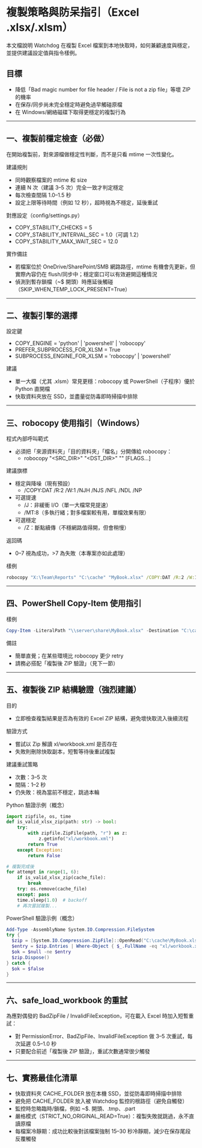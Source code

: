 # 複製策略與防呆指引（Excel .xlsx/.xlsm）

本文檔說明 Watchdog 在複製 Excel 檔案到本地快取時，如何兼顧速度與穩定，並提供建議設定值與指令樣例。

## 目標
- 降低「Bad magic number for file header / File is not a zip file」等壞 ZIP 的機率
- 在保存/同步尚未完全穩定時避免過早觸碰原檔
- 在 Windows/網絡磁碟下取得更穩定的複製行為

---

## 一、複製前穩定檢查（必做）

在開始複製前，對來源檔做穩定性判斷，而不是只看 mtime 一次性變化。

建議規則
- 同時觀察檔案的 mtime 和 size
- 連續 N 次（建議 3–5 次）完全一致才判定穩定
- 每次檢查間隔 1.0–1.5 秒
- 設定上限等待時間（例如 12 秒），超時視為不穩定，延後重試

對應設定（config/settings.py）
- COPY_STABILITY_CHECKS = 5
- COPY_STABILITY_INTERVAL_SEC = 1.0（可調 1.2）
- COPY_STABILITY_MAX_WAIT_SEC = 12.0

實作備註
- 若檔案位於 OneDrive/SharePoint/SMB 網路路徑，mtime 有機會先更新，但實際內容仍在 flush/同步中；穩定窗口可以有效避開這種情況
- 偵測到暫存鎖檔（~$ 開頭）時應延後觸碰（SKIP_WHEN_TEMP_LOCK_PRESENT=True）

---

## 二、複製引擎的選擇

設定鍵
- COPY_ENGINE = 'python' | 'powershell' | 'robocopy'
- PREFER_SUBPROCESS_FOR_XLSM = True
- SUBPROCESS_ENGINE_FOR_XLSM = 'robocopy' | 'powershell'

建議
- 單一大檔（尤其 .xlsm）常見更穩：robocopy 或 PowerShell（子程序）優於 Python 直開檔
- 快取資料夾放在 SSD，並盡量從防毒即時掃描中排除

---

## 三、robocopy 使用指引（Windows）

程式內部呼叫範式
- 必須把「來源資料夾」「目的資料夾」「檔名」分開傳給 robocopy：
  - robocopy "<SRC_DIR>" "<DST_DIR>" "<FILENAME>" [FLAGS...]

建議旗標
- 穩定與降噪（現有預設）
  - /COPY:DAT /R:2 /W:1 /NJH /NJS /NFL /NDL /NP
- 可選提速
  - /J：非緩衝 I/O（單一大檔常見提速）
  - /MT:8（多執行緒；對多檔案較有用，單檔效果有限）
- 可選穩定
  - /Z：斷點續傳（不穩網路值得開，但會稍慢）

返回碼
- 0–7 視為成功，>7 為失敗（本專案亦如此處理）

樣例
```bat
robocopy "X:\Team\Reports" "C:\cache" "MyBook.xlsx" /COPY:DAT /R:2 /W:1 /NJH /NJS /NFL /NDL /NP /J
```

---

## 四、PowerShell Copy-Item 使用指引

樣例
```powershell
Copy-Item -LiteralPath "\\server\share\MyBook.xlsx" -Destination "C:\cache\MyBook.xlsx" -Force
```

備註
- 簡單直覺；在某些環境比 robocopy 更少 retry
- 請務必搭配「複製後 ZIP 驗證」（見下一節）

---

## 五、複製後 ZIP 結構驗證（強烈建議）

目的
- 立即檢查複製結果是否為有效的 Excel ZIP 結構，避免壞快取流入後續流程

驗證方式
- 嘗試以 Zip 解讀 xl/workbook.xml 是否存在
- 失敗則刪除快取副本，短暫等待後重試複製

建議重試策略
- 次數：3–5 次
- 間隔：1–2 秒
- 仍失敗：視為當前不穩定，跳過本輪

Python 驗證示例（概念）
```python
import zipfile, os, time
def is_valid_xlsx_zip(path: str) -> bool:
    try:
        with zipfile.ZipFile(path, "r") as z:
            z.getinfo("xl/workbook.xml")
        return True
    except Exception:
        return False

# 複製完成後
for attempt in range(1, 6):
    if is_valid_xlsx_zip(cache_file):
        break
    try: os.remove(cache_file)
    except: pass
    time.sleep(1.0)  # backoff
    # 再次嘗試複製...
```

PowerShell 驗證示例（概念）
```powershell
Add-Type -AssemblyName System.IO.Compression.FileSystem
try {
  $zip = [System.IO.Compression.ZipFile]::OpenRead("C:\cache\MyBook.xlsx")
  $entry = $zip.Entries | Where-Object { $_.FullName -eq "xl/workbook.xml" }
  $ok = $null -ne $entry
  $zip.Dispose()
} catch {
  $ok = $false
}
```

---

## 六、safe_load_workbook 的重試

為應對偶發的 BadZipFile / InvalidFileException，可在載入 Excel 時加入短暫重試：
- 對 PermissionError、BadZipFile、InvalidFileException 做 3–5 次重試，每次延遲 0.5–1.0 秒
- 只要配合前述「複製後 ZIP 驗證」，重試次數通常很少觸發

---

## 七、實務最佳化清單

- 快取資料夾 CACHE_FOLDER 放在本機 SSD，並從防毒即時掃描中排除
- 避免把 CACHE_FOLDER 放入被 Watchdog 監控的根路徑（避免自觸發）
- 監控時忽略臨時/鎖檔，例如 ~$. 開頭、.tmp、.part
- 嚴格模式（STRICT_NO_ORIGINAL_READ=True）：複製失敗就跳過，永不直讀原檔
- 每檔案冷靜期：成功比較後對該檔案強制 15–30 秒冷靜期，減少在保存尾段反覆觸發
